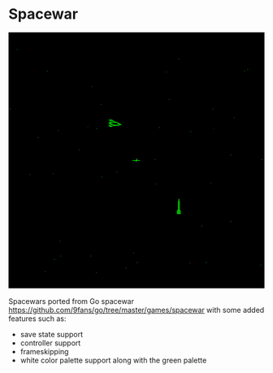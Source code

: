 # Spacewar

![Spacewar](/screenshots/game.png?raw=true "Spacewar screen shot")

Spacewars ported from Go spacewar
https://github.com/9fans/go/tree/master/games/spacewar
with some added features such as:

* save state support
* controller support
* frameskipping
* white color palette support along with the green palette

